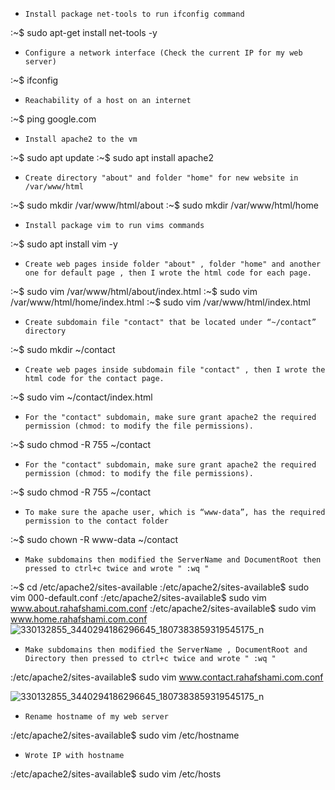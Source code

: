 -     Install package net-tools to run ifconfig command
:~$ sudo apt-get install net-tools -y

-     Configure a network interface (Check the current IP for my web server) 
:~$ ifconfig 

-     Reachability of a host on an internet
:~$ ping google.com  

-     Install apache2 to the vm
:~$ sudo apt update
:~$ sudo apt install apache2

-     Create directory "about" and folder "home" for new website in /var/www/html
:~$ sudo mkdir /var/www/html/about
:~$ sudo mkdir /var/www/html/home

-     Install package vim to run vims commands
:~$ sudo apt install vim -y 

-     Create web pages inside folder "about" , folder "home" and another one for default page , then I wrote the html code for each page.
:~$ sudo vim /var/www/html/about/index.html
:~$ sudo vim /var/www/html/home/index.html
:~$ sudo vim /var/www/html/index.html

-     Create subdomain file "contact" that be located under “~/contact” directory
:~$ sudo mkdir ~/contact

-     Create web pages inside subdomain file "contact" , then I wrote the html code for the contact page.
:~$ sudo vim ~/contact/index.html

-     For the "contact" subdomain, make sure grant apache2 the required permission (chmod: to modify the file permissions).
:~$ sudo chmod -R 755 ~/contact

-     For the "contact" subdomain, make sure grant apache2 the required permission (chmod: to modify the file permissions).
:~$ sudo chmod -R 755 ~/contact

-     To make sure the apache user, which is “www-data”, has the required permission to the contact folder
:~$ sudo chown -R www-data ~/contact

-     Make subdomains then modified the ServerName and DocumentRoot then pressed to ctrl+c twice and wrote " :wq "  
:~$ cd /etc/apache2/sites-available
:/etc/apache2/sites-available$ sudo vim 000-default.conf 
:/etc/apache2/sites-available$ sudo vim www.about.rahafshami.com.conf 
:/etc/apache2/sites-available$ sudo vim www.home.rahafshami.com.conf 
![330132855_3440294186296645_1807383859319545175_n](https://user-images.githubusercontent.com/75248980/221284561-ec15d154-05ce-429c-bb37-faf4398bab6f.jpg)

-     Make subdomains then modified the ServerName , DocumentRoot and  Directory then pressed to ctrl+c twice and wrote " :wq "  
:/etc/apache2/sites-available$ sudo vim www.contact.rahafshami.com.conf 

![330132855_3440294186296645_1807383859319545175_n](https://user-images.githubusercontent.com/75248980/221284630-48e6e8dd-9ec3-4c44-b9e7-1eeedb8b9a0f.jpg)

-     Rename hostname of my web server 
:/etc/apache2/sites-available$ sudo vim /etc/hostname

-     Wrote IP with hostname
:/etc/apache2/sites-available$ sudo vim /etc/hosts





